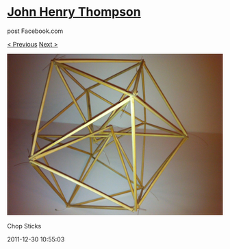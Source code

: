 # [John Henry Thompson](../README.md)
post Facebook.com

[< Previous](2011-12-30-5.md) [Next >](2011-12-30-7.md)

[![](../media/2011-12-30/Chop-Sticks-3.jpg)](../README.md)

Chop Sticks

2011-12-30 10:55:03